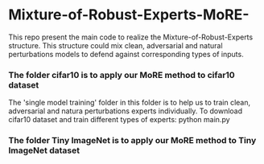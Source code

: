# Mixture-of-Robust-Experts-MoRE-
This repo present the main code to realize the Mixture-of-Robust-Experts structure. This structure could mix clean, adversarial and natural perturbations models to defend against corresponding types of inputs.

### The folder cifar10 is to apply our MoRE method to cifar10 dataset

The 'single model training' folder in this folder is to help us to train clean, adversarial and natura perturbations experts individually. To download cifar10 dataset and train different types of experts:
    python main.py

### The folder Tiny ImageNet is to apply our MoRE method to Tiny ImageNet dataset
